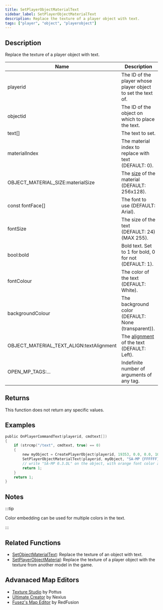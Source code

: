 ```yaml
---
title: SetPlayerObjectMaterialText
sidebar_label: SetPlayerObjectMaterialText
description: Replace the texture of a player object with text.
tags: ["player", "object", "playerobject"]
---
```


## Description

Replace the texture of a player object with text.

| Name                                     | Description                                                                    |
| ---------------------------------------- | ------------------------------------------------------------------------------ |
| playerid                                 | The ID of the player whose player object to set the text of.                   |
| objectid                                 | The ID of the object on which to place the text.                               |
| text[]                                   | The text to set.                                                               |
| materialIndex                            | The material index to replace with text (DEFAULT: 0).                          |
| OBJECT_MATERIAL_SIZE:materialSize        | The [size](../resources/materialtextsizes) of the material (DEFAULT: 256x128). |
| const fontFace[]                         | The font to use (DEFAULT: Arial).                                              |
| fontSize                                 | The size of the text (DEFAULT: 24) (MAX 255).                                  |
| bool:bold                                | Bold text. Set to 1 for bold, 0 for not (DEFAULT: 1).                          |
| fontColour                               | The color of the text (DEFAULT: White).                                        |
| backgroundColour                         | The background color (DEFAULT: None (transparent)).                            |
| OBJECT_MATERIAL_TEXT_ALIGN:textAlignment | The [alignment](../resources/materialtextsizes) of the text (DEFAULT: Left).   |
| OPEN_MP_TAGS:...                         | Indefinite number of arguments of any tag.                                     |

## Returns

This function does not return any specific values.

## Examples

```c
public OnPlayerCommandText(playerid, cmdtext[])
{
    if (strcmp("/text", cmdtext, true) == 0)
    {
        new myObject = CreatePlayerObject(playerid, 19353, 0.0, 0.0, 10.0, 0.0, 0.0, 90.0); //create the object
        SetPlayerObjectMaterialText(playerid, myObject, "SA-MP {FFFFFF}0.{008500}3.{FF8200}DL", 0, OBJECT_MATERIAL_SIZE_256x128, "Arial", 28, 0, 0xFFFF8200, 0xFF000000, OBJECT_MATERIAL_TEXT_ALIGN_CENTER);
        // write "SA-MP 0.3.DL" on the object, with orange font color and black background
        return 1;
    }
    return 1;
}
```

## Notes

:::tip

Color embedding can be used for multiple colors in the text.

:::

## Related Functions

- [SetObjectMaterialText](SetObjectMaterialText): Replace the texture of an object with text.
- [SetPlayerObjectMaterial](SetPlayerObjectMaterial): Replace the texture of a player object with the texture from another model in the game.

## Advanaced Map Editors

- [Texture Studio](https://github.com/Pottus/Texture-Studio) by Pottus
- [Ultimate Creator](https://github.com/NexiusTailer/Ultimate-Creator) by Nexius
- [Fusez's Map Editor](https://github.com/fusez/Map-Editor-V3) by RedFusion
